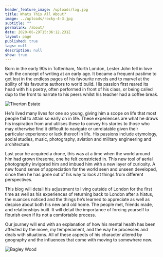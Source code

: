 ```yaml
---
header_feature_image: /uploads/log.jpg
title: Whats This All About?
image: ../uploads/rocky-4-3.jpg
subtitle: ""
permalink: /about/
date: 2020-06-29T15:36:12.231Z
layout: page
published: true
tags: null
description: null
show: true
---
```

Born in the early 90s in Tottenham, North London, Lester John fell in love with the concept of writing at an early age. It became a frequent pastime to get lost in the endless pages of his favourite novels and to marvel at the ability of his favourite authors to world build. His passion first reared its head with his poetry, often performed in front of his class, or being called dup to the front to narrate to his peers whilst his teacher had a coffee break.

![Tiverton Estate](https://www.flickriver.com/photos/nicohogg/27815643601/ "The Beginning ")

He's lived many lives for one so young, giving him a scope on life that most people fail to attain so early on in life. These experiences are what he draws his inspiration from and utilises these to convey his stories to those who may otherwise find it difficult to navigate or unrelatable given their particular experience or lack thereof in life.
His passions include etymology, social studies, music, photography, aviation and military engineering and architecture.

Last year he acquired a drone, this was at a time when the world around him had grown tiresome, one he felt constricted in. This new tool of aerial photography invigored him and imbued him with a new layer of curiosity. A new found sense of appreciation for the world seen and unseen developed, since then he has gone out of his way to look at things from different perspectives. 

This blog will detail his adjustment to living outside of London for the first time as well as his experiences of returning back to London after a hiatus, the nuances noticed and the things he’s learned to appreciate as well as despise about both his new and old home. The people met, friends made, and relationships built. It will detail the importance of forcing yourself to flourish even if its not a comfortable process.

Our journey will end with an explanation of how his mental health has been affected by the move, my temperament, and the way he processes and deals with situations. All of these aspects of his character altered by geography and the influences that come with moving to somewhere new.

![Bagley Wood](../uploads/middle-parting.jpg "Bagley Wood")